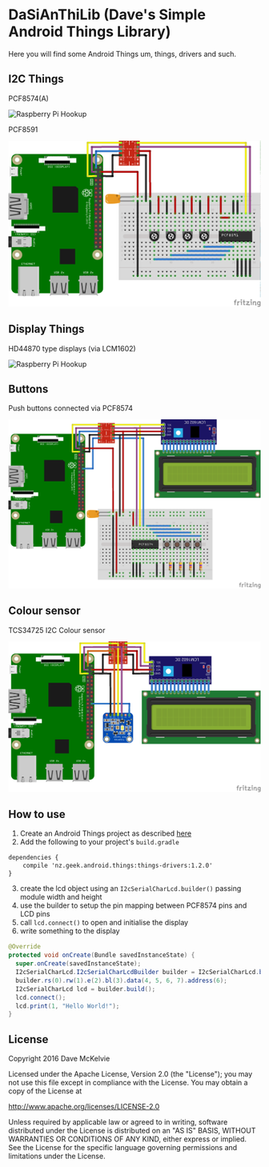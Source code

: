 # DaSiAnThiLib (Dave's Simple Android Things Library)

Here you will find some Android Things um, things, drivers and such.

## I2C Things

PCF8574(A)

![Raspberry Pi Hookup](rpi3_pcf8574.png)

PCF8591

![Raspberry Pi Hookup](rpi3_pcf8591.png)

## Display Things

HD44870 type displays (via LCM1602)

![Raspberry Pi Hookup](rpi3_lcd.png)

## Buttons

Push buttons connected via PCF8574

![Raspberry Pi Hookup](rpi3_buttons_lcd.png)

## Colour sensor

TCS34725 I2C Colour sensor

![Raspberry Pi Hookup](rpi3_tcs34725.png)

## How to use

1. Create an Android Things project as described [here](https://developer.android.com/things/training/first-device/create-studio-project.html)
2. Add the following to your project's `build.gradle`
```
dependencies {
    compile 'nz.geek.android.things:things-drivers:1.2.0'
}
```
3. create the lcd object using an `I2cSerialCharLcd.builder()` passing module width and height
4. use the builder to setup the pin mapping between PCF8574 pins and LCD pins
5. call `lcd.connect()` to open and initialise the display
6. write something to the display
```java
@Override
protected void onCreate(Bundle savedInstanceState) {
  super.onCreate(savedInstanceState);
  I2cSerialCharLcd.I2cSerialCharLcdBuilder builder = I2cSerialCharLcd.builder(20, 4);
  builder.rs(0).rw(1).e(2).bl(3).data(4, 5, 6, 7).address(6);
  I2cSerialCharLcd lcd = builder.build();
  lcd.connect();
  lcd.print(1, "Hello World!");
}
```

## License

Copyright 2016  Dave McKelvie

Licensed under the Apache License, Version 2.0 (the "License");
you may not use this file except in compliance with the License.
You may obtain a copy of the License at

http://www.apache.org/licenses/LICENSE-2.0

Unless required by applicable law or agreed to in writing, software
distributed under the License is distributed on an "AS IS" BASIS,
WITHOUT WARRANTIES OR CONDITIONS OF ANY KIND, either express or implied.
See the License for the specific language governing permissions and
limitations under the License.
